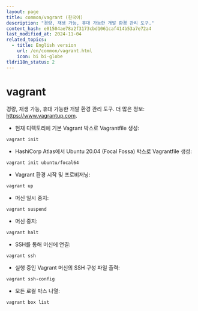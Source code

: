```yaml
---
layout: page
title: common/vagrant (한국어)
description: "경량, 재생 가능, 휴대 가능한 개발 환경 관리 도구."
content_hash: e01504ae78a2f3173cbd1061caf414b53a7e72a4
last_modified_at: 2024-11-04
related_topics:
  - title: English version
    url: /en/common/vagrant.html
    icon: bi bi-globe
tldri18n_status: 2
---
```

# vagrant

경량, 재생 가능, 휴대 가능한 개발 환경 관리 도구.
더 많은 정보: <https://www.vagrantup.com>.

- 현재 디렉토리에 기본 Vagrant 박스로 Vagrantfile 생성:

`vagrant init`

- HashiCorp Atlas에서 Ubuntu 20.04 (Focal Fossa) 박스로 Vagrantfile 생성:

`vagrant init ubuntu/focal64`

- Vagrant 환경 시작 및 프로비저닝:

`vagrant up`

- 머신 일시 중지:

`vagrant suspend`

- 머신 중지:

`vagrant halt`

- SSH를 통해 머신에 연결:

`vagrant ssh`

- 실행 중인 Vagrant 머신의 SSH 구성 파일 출력:

`vagrant ssh-config`

- 모든 로컬 박스 나열:

`vagrant box list`
